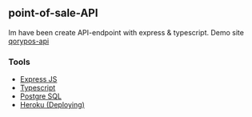 ## point-of-sale-API
Im have been create API-endpoint with express & typescript.
Demo site [qorypos-api](https://qorypos-api.herokuapp.com/)

### Tools
- [Express JS](https://expressjs.com/)
- [Typescript](https://expressjs.com/)
- [Postgre SQL](https://www.postgresql.org/)
- [Heroku (Deploying)](https://www.heroku.com/)
